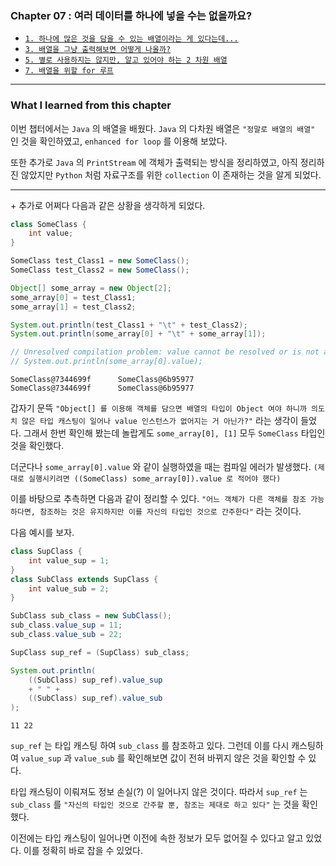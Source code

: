 
### Chapter 07 : 여러 데이터를 하나에 넣을 수는 없을까요?

- [`1. 하나에 많은 것을 담을 수 있는 배열이라는 게 있다는데...`](./section_01_03.md)
- [`3. 배열을 그냥 출력해보면 어떻게 나올까?`](./section_01_03.md)
- [`5. 별로 사용하지는 않지만, 알고 있어야 하는 2 차원 배열`](./section_05_07.md)
- [`7. 배열을 위할 for 루프`](./section_05_07.md)

---

### What I learned from this chapter

이번 챕터에서는 `Java` 의 배열을 배웠다. `Java` 의 다차원 배열은 `"정말로 배열의 배열"` 인 것을 확인하였고, `enhanced for loop` 를 이용해 보았다.

또한 추가로 `Java` 의 `PrintStream` 에 객체가 출력되는 방식을 정리하였고, 아직 정리하진 않았지만 `Python` 처럼 자료구조를 위한 `collection` 이 존재하는 것을 알게 되었다.

---

\+ 추가로 어쩌다 다음과 같은 상황을 생각하게 되었다.

```java
class SomeClass {
    int value;
}

SomeClass test_Class1 = new SomeClass();
SomeClass test_Class2 = new SomeClass();

Object[] some_array = new Object[2];
some_array[0] = test_Class1;
some_array[1] = test_Class2;

System.out.println(test_Class1 + "\t" + test_Class2);
System.out.println(some_array[0] + "\t" + some_array[1]);

// Unresolved compilation problem: value cannot be resolved or is not a field
// System.out.println(some_array[0].value);
```
```
SomeClass@7344699f      SomeClass@6b95977
SomeClass@7344699f      SomeClass@6b95977
```

갑자기 문뜩 `"Object[] 를 이용해 객체를 담으면 배열의 타입이 Object 여야 하니까 의도치 않은 타입 캐스팅이 일어나 value 인스턴스가 없어지는 거 아닌가?"` 라는 생각이 들었다. 그래서 한번 확인해 봤는데 놀랍게도 `some_array[0], [1]` 모두 `SomeClass` 타입인 것을 확인했다.

더군다나 `some_array[0].value` 와 같이 실행하였을 때는 컴파일 에러가 발생했다. `(제대로 실행시키려면 ((SomeClass) some_array[0]).value 로 적어야 했다)`

이를 바탕으로 추측하면 다음과 같이 정리할 수 있다.
`"어느 객체가 다른 객체를 참조 가능하다면, 참조하는 것은 유지하지만 이를 자신의 타입인 것으로 간주한다"` 라는 것이다.

다음 예시를 보자.

```java
class SupClass {
    int value_sup = 1;
}
class SubClass extends SupClass {
    int value_sub = 2;
}

SubClass sub_class = new SubClass();
sub_class.value_sup = 11;
sub_class.value_sub = 22;

SupClass sup_ref = (SupClass) sub_class;

System.out.println(
    ((SubClass) sup_ref).value_sup 
    + " " + 
    ((SubClass) sup_ref).value_sub
);
```
```
11 22
```

`sup_ref` 는 타입 캐스팅 하여 `sub_class` 를 참조하고 있다. 그런데 이를 다시 캐스팅하여 `value_sup` 과 `value_sub` 를 확인해보면 값이 전혀 바뀌지 않은 것을 확인할 수 있다.

타입 캐스팅이 이뤄져도 정보 손실(?) 이 일어나지 않은 것이다. 따라서 `sup_ref` 는 `sub_class` 를 `"자신의 타입인 것으로 간주할 뿐, 참조는 제대로 하고 있다"` 는 것을 확인했다.

이전에는 타입 캐스팅이 일어나면 이전에 속한 정보가 모두 없어질 수 있다고 알고 있었다. 이를 정확히 바로 잡을 수 있었다.
